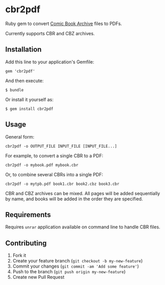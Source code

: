 # cbr2pdf

Ruby gem to convert [Comic Book Archive](https://en.wikipedia.org/wiki/Comic_book_archive) files to PDFs.

Currently supports CBR and CBZ archives.  

## Installation

Add this line to your application's Gemfile:

    gem 'cbr2pdf'

And then execute:

    $ bundle

Or install it yourself as:

    $ gem install cbr2pdf

## Usage

General form:

    cbr2pdf -o OUTPUT_FILE INPUT_FILE [INPUT_FILE...]

For example, to convert a single CBR to a PDF:

    cbr2pdf -o mybook.pdf mybook.cbr

Or, to combine several CBRs into a single PDF:

    cbr2pdf -o mytpb.pdf book1.cbr book2.cbz book3.cbr

CBR and CBZ archives can be mixed.  All pages will be added sequentially by name, and books will be added in the order they are specified.

## Requirements

Requires `unrar` application available on command line to handle CBR files.

## Contributing

1. Fork it
2. Create your feature branch (`git checkout -b my-new-feature`)
3. Commit your changes (`git commit -am 'Add some feature'`)
4. Push to the branch (`git push origin my-new-feature`)
5. Create new Pull Request
